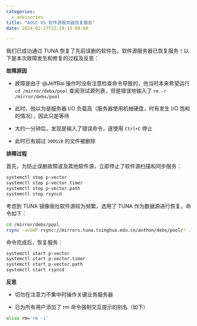 ```yaml
---
categories:
  - advisories
title: "AOSC OS 软件源服务器恢复服务"
date: 2024-02-27T22:19:13-08:00

---
```


我们已成功通过 TUNA 恢复了先前误删的软件包，软件源服务器已恢复服务！以下是本次故障发生和修复的过程及反思：

**故障原因**

- 故障是由于 @JeffBai 操作时没有注意检查命令导致的，他当时本来希望运行 `cd /mirror/debs/pool` 查阅测试源列表，但是错误地输入了 `rm -r /mirror/debs/pool`

- 此时，他以为是服务器 I/O 负载高（服务器使用机械硬盘，时有发生 I/O 饱和的情况），因此只是等待

- 大约一分钟后，发现是输入了错误命令，遂使用 `Ctrl+C` 停止

- 此时已有超过 `300GiB` 的文件被删除

**排障过程**

首先，为防止误删故障波及其他软件源，立即停止了软件源扫描和同步服务：

```bash
systemctl stop p-vector
systemctl stop p-vector.timer
systemctl stop p-vector.path
systemctl stop rsyncd
```
考虑到 TUNA 镜像我社软件源较为频繁，选用了 TUNA 作为数据源进行恢复，命令如下：

```bash
cd /mirror/debs/pool
rsync -avSHP rsync://mirrors.tuna.tsinghua.edu.cn/anthon/debs/pool/* .
```
命令完成后，恢复服务：

```bash
systemctl start p-vector
systemctl start p-vector.timer
systemctl start p-vector.path
systemctl start rsyncd
```

**反思**

- 切勿在注意力不集中时操作关键业务服务器

- 已为所有用户添加了 rm 命令强制交互提示的别名（如下）

```bash
alias rm='rm -i'
```
